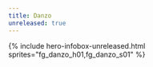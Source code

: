 ```yaml
---
title: Danzo
unreleased: true
---
```


{% include hero-infobox-unreleased.html sprites="fg_danzo_h01,fg_danzo_s01" %}
